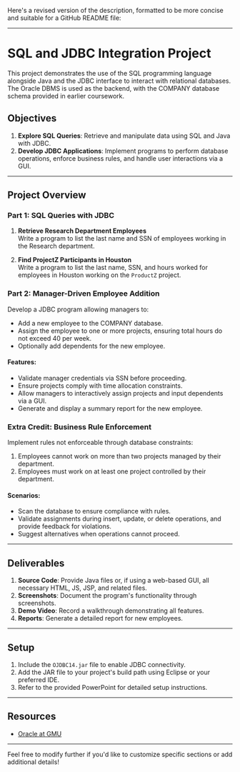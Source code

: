 Here's a revised version of the description, formatted to be more concise and suitable for a GitHub README file:

---

# SQL and JDBC Integration Project

This project demonstrates the use of the SQL programming language alongside Java and the JDBC interface to interact with relational databases. The Oracle DBMS is used as the backend, with the COMPANY database schema provided in earlier coursework.

## Objectives
1. **Explore SQL Queries**: Retrieve and manipulate data using SQL and Java with JDBC.
2. **Develop JDBC Applications**: Implement programs to perform database operations, enforce business rules, and handle user interactions via a GUI.

---

## Project Overview

### Part 1: SQL Queries with JDBC
1. **Retrieve Research Department Employees**  
   Write a program to list the last name and SSN of employees working in the Research department.

2. **Find ProjectZ Participants in Houston**  
   Write a program to list the last name, SSN, and hours worked for employees in Houston working on the `ProductZ` project.

### Part 2: Manager-Driven Employee Addition
Develop a JDBC program allowing managers to:
- Add a new employee to the COMPANY database.
- Assign the employee to one or more projects, ensuring total hours do not exceed 40 per week.
- Optionally add dependents for the new employee.

#### Features:
- Validate manager credentials via SSN before proceeding.
- Ensure projects comply with time allocation constraints.
- Allow managers to interactively assign projects and input dependents via a GUI.
- Generate and display a summary report for the new employee.

### Extra Credit: Business Rule Enforcement
Implement rules not enforceable through database constraints:
1. Employees cannot work on more than two projects managed by their department.
2. Employees must work on at least one project controlled by their department.

#### Scenarios:
- Scan the database to ensure compliance with rules.
- Validate assignments during insert, update, or delete operations, and provide feedback for violations.
- Suggest alternatives when operations cannot proceed.

---

## Deliverables
1. **Source Code**: Provide Java files or, if using a web-based GUI, all necessary HTML, JS, JSP, and related files.
2. **Screenshots**: Document the program's functionality through screenshots.
3. **Demo Video**: Record a walkthrough demonstrating all features.
4. **Reports**: Generate a detailed report for new employees.

---

## Setup
1. Include the `OJDBC14.jar` file to enable JDBC connectivity.
2. Add the JAR file to your project's build path using Eclipse or your preferred IDE.
3. Refer to the provided PowerPoint for detailed setup instructions.

---

## Resources
- [Oracle at GMU](https://labs.vse.gmu.edu/index.php/Services/Oracle)

--- 

Feel free to modify further if you'd like to customize specific sections or add additional details!
